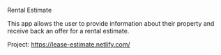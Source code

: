 Rental Estimate

This app allows the user to provide information about their property and receive back an offer for a rental estimate.

Project: https://lease-estimate.netlify.com/ 
